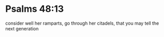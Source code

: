 # Psalms 48:13

consider well her ramparts, go through her citadels, that you may tell the next generation
